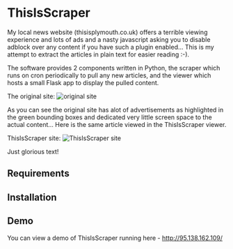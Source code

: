 # ThisIsScraper
My local news website (thisisplymouth.co.uk) offers a terrible viewing experience and lots of ads and a nasty javascript asking you to disable adblock over any content if you have such a plugin enabled... This is my attempt to extract the articles in plain text for easier reading :-).

The software provides 2 components written in Python, the scraper which runs on cron periodically to pull any new articles, and the viewer which hosts a small Flask app to display the pulled content.

The original site:
![original site](https://github.com/robputt796/ThisIsScraper/blob/master/docs/thisisads.jpg?raw=true)

As you can see the original site has alot of advertisements as highlighted in the green bounding boxes and dedicated very little screen space to the actual content... Here is the same article viewed in the ThisIsScraper viewer.

ThisIsScraper site:
![ThisIsScraper site](https://github.com/robputt796/ThisIsScraper/blob/master/docs/thisisscraper.jpg?raw=true)

Just glorious text!

## Requirements


## Installation


## Demo

You can view a demo of ThisIsScraper running here - http://95.138.162.109/ 
